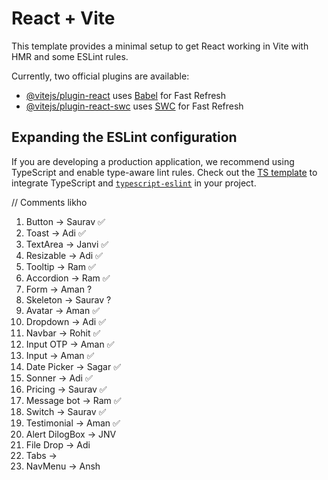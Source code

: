 # React + Vite

This template provides a minimal setup to get React working in Vite with HMR and some ESLint rules.

Currently, two official plugins are available:

- [@vitejs/plugin-react](https://github.com/vitejs/vite-plugin-react/blob/main/packages/plugin-react/README.md) uses [Babel](https://babeljs.io/) for Fast Refresh
- [@vitejs/plugin-react-swc](https://github.com/vitejs/vite-plugin-react-swc) uses [SWC](https://swc.rs/) for Fast Refresh

## Expanding the ESLint configuration

If you are developing a production application, we recommend using TypeScript and enable type-aware lint rules. Check out the [TS template](https://github.com/vitejs/vite/tree/main/packages/create-vite/template-react-ts) to integrate TypeScript and [`typescript-eslint`](https://typescript-eslint.io) in your project.

// Comments likho

1.  Button -> Saurav ✅
2.  Toast -> Adi ✅
3.  TextArea -> Janvi ✅
4.  Resizable -> Adi ✅
5.  Tooltip -> Ram ✅
6.  Accordion -> Ram ✅
7.  Form -> Aman ?
8.  Skeleton -> Saurav ?
9.  Avatar -> Aman ✅
10. Dropdown -> Adi ✅
11. Navbar -> Rohit ✅
12. Input OTP -> Aman ✅
13. Input -> Aman ✅
14. Date Picker -> Sagar ✅
15. Sonner -> Adi ✅
16. Pricing -> Saurav ✅
17. Message bot -> Ram ✅
18. Switch -> Saurav ✅
19. Testimonial -> Aman ✅
20. Alert DilogBox -> JNV
21. File Drop -> Adi
22. Tabs ->
23. NavMenu -> Ansh
